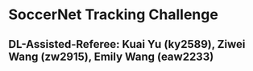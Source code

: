 # SoccerNet Tracking Challenge
## DL-Assisted-Referee: Kuai Yu (ky2589), Ziwei Wang (zw2915), Emily Wang (eaw2233)

